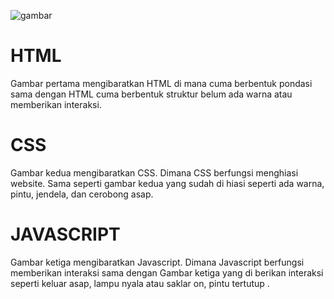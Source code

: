 ![gambar](assets/F...JPG)
# HTML

Gambar pertama mengibaratkan HTML di mana cuma  berbentuk pondasi sama dengan HTML cuma berbentuk struktur belum ada warna atau memberikan interaksi.

# CSS
Gambar kedua mengibaratkan CSS. Dimana CSS berfungsi menghiasi website. Sama seperti gambar kedua yang sudah di hiasi seperti ada warna, pintu, jendela, dan cerobong asap.

# JAVASCRIPT 
Gambar ketiga mengibaratkan Javascript. Dimana Javascript berfungsi memberikan interaksi sama dengan Gambar ketiga yang di berikan interaksi seperti keluar asap, lampu nyala atau saklar on, pintu tertutup .
